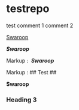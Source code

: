 # testrepo
test
comment 1
comment 2

[Swaroop](http://www.google.fr/) 

***Swaroop***

Markup :  ___Swaroop___


Markup :  ## Test ##

__Swaroop__

### Heading 3 ###
